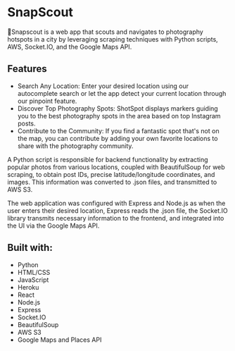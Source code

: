 #  SnapScout

📍Snapscout is a web app that scouts and navigates to photography hotspots in a city by leveraging scraping techniques with Python scripts, AWS, Socket.IO, and the Google Maps API.

## Features 

- Search Any Location: Enter your desired location using our autocomplete search or let the app detect your current location through our pinpoint feature.
- Discover Top Photography Spots: ShotSpot displays markers guiding you to the best photography spots in the area based on top Instagram posts.
- Contribute to the Community: If you find a fantastic spot that's not on the map, you can contribute by adding your own favorite locations to share with the photography community.

A Python script is responsible for backend functionality by extracting popular photos from various locations, coupled with BeautifulSoup for web scraping, to obtain post IDs, precise latitude/longitude coordinates, and images. This information was converted to .json files, and transmitted to AWS S3. 

The web application was configured with Express and Node.js as when the user enters their desired location, Express reads the .json file, the Socket.IO library transmits necessary information to the frontend, and integrated into the UI via the Google Maps API.

## Built with: 
* Python 
* HTML/CSS
* JavaScript
* Heroku
* React
* Node.js
* Express
* Socket.IO
* BeautifulSoup
* AWS S3
* Google Maps and Places API

